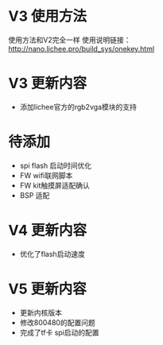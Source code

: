 # V3 使用方法
使用方法和V2完全一样
使用说明链接： http://nano.lichee.pro/build_sys/onekey.html

# V3 更新内容
- 添加lichee官方的rgb2vga模块的支持

# 待添加

- spi flash 启动时间优化
- FW wifi联网脚本
- FW kit触摸屏适配确认
- BSP 适配

# V4 更新内容
- 优化了flash启动速度

# V5 更新内容
- 更新内核版本
- 修改800480的配置问题
- 完成了tf卡 spi启动的配置